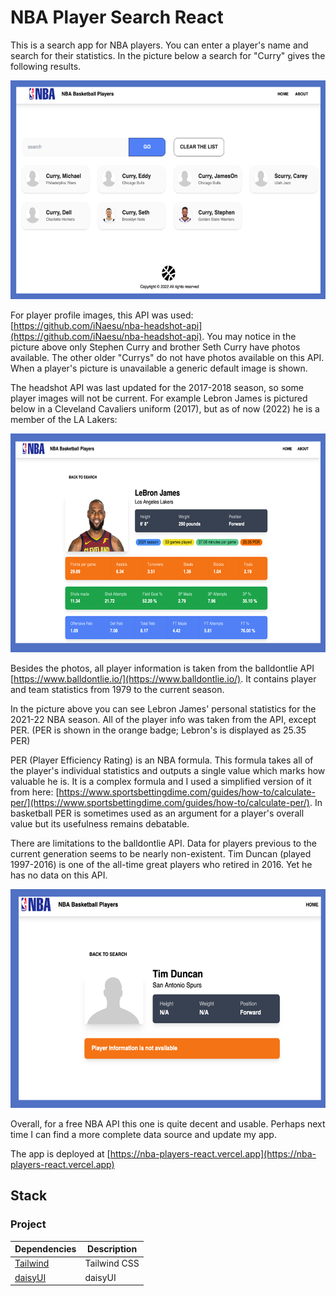 # NBA Player Search React

This is a search app for NBA players.  You can enter a player's name and search for their statistics.  In the picture below a search for "Curry" gives the following results.

<img src="https://raw.githubusercontent.com/jtc27/nba-players-react/main/src/images/github-preview/a.png" height="350">

For player profile images, this API was used: [https://github.com/iNaesu/nba-headshot-api](https://github.com/iNaesu/nba-headshot-api).  You may notice in the picture above only Stephen Curry and brother Seth Curry have photos available.  The other older "Currys" do not have photos available on this API.  When a player's picture is unavailable a generic default image is shown.

The headshot API was last updated for the 2017-2018 season, so some player images will not be current.  For example Lebron James is pictured below in a Cleveland Cavaliers uniform (2017), but as of now (2022) he is a member of the LA Lakers:

<img src="https://raw.githubusercontent.com/jtc27/nba-players-react/main/src/images/github-preview/b.png" height="350">

Besides the photos, all player information is taken from the balldontlie API [https://www.balldontlie.io/](https://www.balldontlie.io/).  It contains player and team statistics from 1979 to the current season.

In the picture above you can see Lebron James' personal statistics for the 2021-22 NBA season.  All of the player info was taken from the API, except PER.  (PER is shown in the orange badge; Lebron's is displayed as 25.35 PER)  

PER (Player Efficiency Rating) is an NBA formula.  This formula takes all of the player's individual statistics and outputs a single value which marks how valuable he is.  It is a complex formula and I used a simplified version of it from here: [https://www.sportsbettingdime.com/guides/how-to/calculate-per/](https://www.sportsbettingdime.com/guides/how-to/calculate-per/).  In basketball PER is sometimes used as an argument for a player's overall value but its usefulness remains debatable. 

There are limitations to the balldontlie API.  Data for players previous to the current generation seems to be nearly non-existent.  Tim Duncan (played 1997-2016) is one of the all-time great players who retired in 2016.  Yet he has no data on this API.

<img src="https://raw.githubusercontent.com/jtc27/nba-players-react/main/src/images/github-preview/c.png" height="350">

Overall, for a free NBA API this one is quite decent and usable.  Perhaps next time I can find a more complete data source and update my app.

The app is deployed at [https://nba-players-react.vercel.app](https://nba-players-react.vercel.app)


## Stack

### Project

| Dependencies  | Description |
| ------------- | ------------- |
|  [Tailwind](https://tailwindcss.com/)  | Tailwind CSS |
|  [daisyUI](https://daisyui.com/)  | daisyUI  |
 





